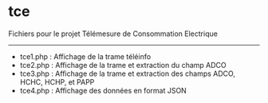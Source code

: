 # tce
Fichiers pour le projet Télémesure de Consommation Electrique
______________________________________________________________

- tce1.php : Affichage de la trame téléinfo
- tce2.php : Affichage de la trame et extraction du champ ADCO
- tce3.php : Affichage de la trame et extraction des champs ADCO, HCHC, HCHP, et PAPP
- tce4.php : Affichage des données en format JSON
